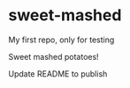 sweet-mashed
============

My first repo, only for testing

Sweet mashed potatoes!

Update README to publish

